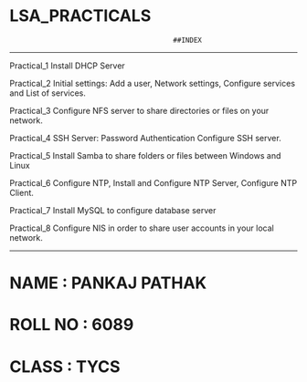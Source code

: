 # LSA_PRACTICALS                
                                            ##INDEX
________________________________________________________________________________________________________________________________________________________________________________
Practical_1	Install DHCP Server 

Practical_2	Initial settings: Add a user, Network settings, Configure services and List of services.

Practical_3	Configure NFS server to share directories or files on your network.

Practical_4 SSH Server: Password Authentication Configure SSH server.

Practical_5 Install Samba to share folders or files between Windows and Linux

Practical_6	Configure NTP, Install and Configure NTP Server, Configure NTP Client.

Practical_7 Install MySQL to configure database server

Practical_8 Configure NIS in order to share user accounts in your local network.
________________________________________________________________________________________________________________________________________________________________________________

# NAME    : PANKAJ PATHAK
# ROLL NO : 6089
# CLASS   : TYCS


















